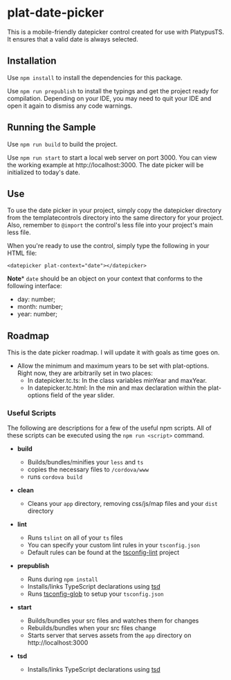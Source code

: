 # plat-date-picker

This is a mobile-friendly datepicker control created for use with PlatypusTS. It ensures that a valid date is always selected.

## Installation

Use `npm install` to install the dependencies for this package.

Use `npm run prepublish` to install the typings and get the project ready for compilation. Depending on your IDE, you may need to quit your IDE and open it again to dismiss any code warnings.

## Running the Sample
Use `npm run build` to build the project.

Use `npm run start` to start a local web server on port 3000.
You can view the working example at http://localhost:3000. The date picker will be initialized to today's date.

## Use
To use the date picker in your project, simply copy the datepicker directory from the templatecontrols directory into the same directory for your project.
Also, remember to `@import` the control's less file into your project's main less file.

When you're ready to use the control, simply type the following in your HTML file:

```
<datepicker plat-context="date"></datepicker>
```

**Note*** `date` should be an object on your context that conforms to the following interface:
- day: number;
- month: number;
- year: number;

## Roadmap
This is the date picker roadmap. I will update it with goals as time goes on.

- Allow the minimum and maximum years to be set with plat-options. Right now, they are arbitrarily set in two places:
    - In datepicker.tc.ts: In the class variables minYear and maxYear.
    - In datepicker.tc.html: In the min and max declaration within the plat-options field of the year slider.
    
### Useful Scripts

The following are descriptions for a few of the useful npm scripts. All of these scripts can be executed using the `npm run <script>` command.

- **build**
  - Builds/bundles/minifies your `less` and `ts`
  - copies the necessary files to `/cordova/www`
  - runs `cordova build`

- **clean**
  - Cleans your `app` directory, removing css/js/map files and your `dist` directory

- **lint**
  - Runs `tslint` on all of your `ts` files
  - You can specify your custom lint rules in your `tsconfig.json`
  - Default rules can be found at the [tsconfig-lint](https://github.com/wjohnsto/tsconfig-lint#user-content-default-rules) project

- **prepublish**
  - Runs during `npm install`
  - Installs/links TypeScript declarations using [tsd](http://definitelytyped.org/tsd/)
  - Runs [tsconfig-glob](https://github.com/wjohnsto/tsconfig-glob) to setup your `tsconfig.json`

- **start**
  - Builds/bundles your src files and watches them for changes
  - Rebuilds/bundles when your src files change
  - Starts server that serves assets from the `app` directory on http://localhost:3000

- **tsd**
  - Installs/links TypeScript declarations using [tsd](http://definitelytyped.org/tsd/)
